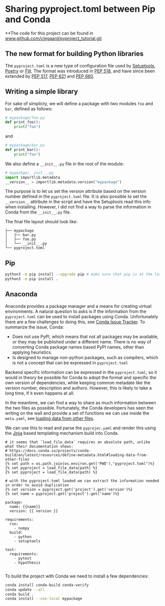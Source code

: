 # Sharing pyproject.toml between Pip and Conda

**The code for this project can be found in www.github.com/clegaard/pyproject_tutorial.git

## The new format for building Python libraries
The `pyproject.toml` is a new type of configuration file used by [Setuptools](https://setuptools.pypa.io/en/latest/index.html), [Poetry](https://python-poetry.org/) or [Flit](https://pypi.org/project/flit/).
The format was introduced in [PEP 518](https://peps.python.org/pep-0518/), and have since been extended by [PEP 517](https://peps.python.org/pep-0517/), [PEP 621](https://peps.python.org/pep-0621/) and [PEP 660](https://peps.python.org/pep-0660/).



## Writing a simple library

For sake of simplicty, we will define a package with two modules `foo` and `bar`, defined as follows:
``` python
# mypackage/foo.py
def print_foo():
    print("foo")
```
and
``` python
# mypackage/bar.py
def print_bar():
    print("foo")
```
We also define a `__init__.py` file in the root of the module:
``` python
# mypackge/__init__.py
import importlib.metadata
__version__ = importlib.metadata.version("mypackage")
```
The purpose is to let us set the version attribute based on the version number defined in the `pyproject.toml` file.
It is also possible to set the `__version__` attribute in the script and have the Setuptools read this info when installing. However, I did not find a way to parse the information in Conda from the `__init__.py` file.

The final file layout should look like:
```
├── mypackage
│   ├── bar.py
│   ├── foo.py
│   └── __init__.py
└── pyproject.toml
```

## Pip

``` bash
python3 -m pip install --upgrade pip # make sure that pip is at the latest version
python3 -m pip install .
```

## Anaconda

Anaconda provides a package manager and a means for creating virtual environments.
A natural question to asks is if the information from the `pyproject.toml` can be used to install packages using Conda.
Unfortunately there are a few challenges to doing this, see [Conda Issue Tracker](https://github.com/conda/conda/issues/10633).
To summarize the issue, Conda:
* Does not use PyPI, which means that not all packages may be available, or they may be published under a different name. There is no way of converting Conda package names based PyPI names, other than applying heuristics.
* Is designed to manage non-python packages, such as compilers, which is not a concept that can be expressed in `pyproject.toml`


Backend specific information can be expressed in the `pyproject.toml`, so it would in theory be possible for Conda to adopt the format and specific the own version of dependencies, while keeping common metadate like the version number, description and authors.
However, this is likely to take a long time, if it even happens at all.

In the meantime, we can find a way to share as much information between the two files as possible.
Fortunately, the Conda developers has seen the writing on the wall and provide a set of functions we can use inside the `meta.yaml`, see [loading data from other files](https://docs.conda.io/projects/conda-build/en/latest/resources/define-metadata.html#loading-data-from-other-files).

We can use this to read and parse the `pyprojec.yaml` and render this using the [Jinja](https://jinja.palletsprojects.com/en/latest/) based templating mechanism build into Conda.

``` jinja
# it seems that `load_file_data` requires an absolute path, unlike what their documentation shows:
# https://docs.conda.io/projects/conda-build/en/latest/resources/define-metadata.html#loading-data-from-other-files
{% set path = os.path.join(os.environ.get('PWD'),"pyproject.toml")%}
{% set pyproject = load_file_data(path) %}
{% set pyproject = load_file_data(path) %}

# with the pyproject.toml loaded we can extract the information needed in order to avoid duplication
{% set version = pyproject.get('project').get('version')%}
{% set name = pyproject.get('project').get('name')%}

package:
  name: {{name}}
  version: {{ version }}

requirements:
  run:
    - numpy
  build:
    - python
    - setuptools

test:
  requirements:
    - pytest
    - hypothesis
  
```

To build the project with Conda we need to install a few dependencies:
``` bash
conda install conda-build conda-verify
conda update --all
conda build .
conda install --use-local mypackage
```

